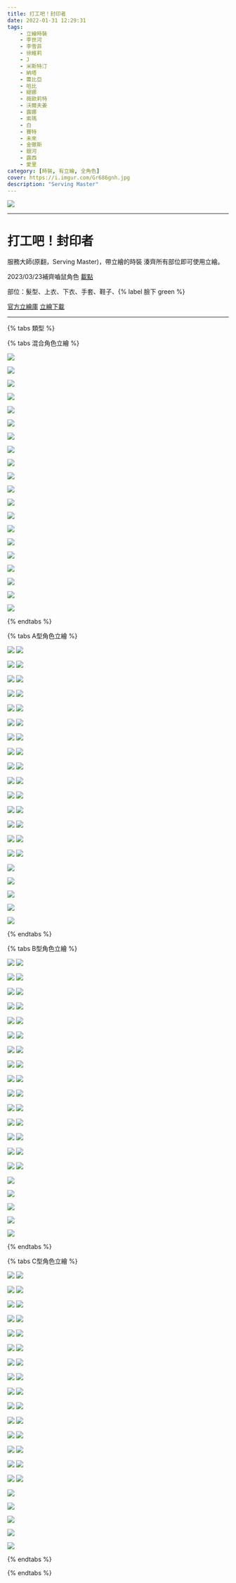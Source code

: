```yaml
---
title: 打工吧！封印者
date: 2022-01-31 12:29:31
tags:
    - 立繪時裝
    - 李世河
    - 李雪菲
    - 徐維莉
    - J
    - 米斯特汀
    - 納塔
    - 蕾比亞
    - 哈比
    - 緹娜
    - 薇歐莉特
    - 沃爾夫姜
    - 露娜
    - 索瑪
    - 白
    - 賽特
    - 未來
    - 金徹斯
    - 銀河
    - 露西
    - 愛里
category: [時裝, 有立繪, 全角色]
cover: https://i.imgur.com/Gr686gnh.jpg
description: "Serving Master"
---
```

![](https://ssl.nexon.com/s2/game/closers/2015/pds/046/1920x1080.jpg)

---
# 打工吧！封印者

服務大師(原翻，Serving Master)，帶立繪的時裝
湊齊所有部位即可使用立繪。

2023/03/23補齊嚙鼠角色
[載點](https://closers.vod.nexoncdn.co.kr/site/fansitekit/Closers_FansiteKit_ServingRat_230323_073DDF61ECAD3FBD.zip)

部位：髮型、上衣、下衣、手套、鞋子、{% label 臉下 green %} 

[官方立繪庫](https://closers.nexon.com/Pds/FanSiteKit)
[立繪下載](https://closers.vod.nexoncdn.co.kr/site/fansitekit/Closers_FansiteKit_serving_900.zip)


---

{% tabs 類型 %}
<!-- tab 混搭立繪-->
{% tabs 混合角色立繪 %}
<!-- tab 李世河(Seha)-->
[![](https://i.imgur.com/WQR2tb0h.jpg)](https://i.imgur.com/WQR2tb0.jpg)
<!-- endtab -->
<!-- tab 李雪菲(Seulbi)-->
[![](https://i.imgur.com/tdIVSaBh.jpg)](https://i.imgur.com/tdIVSaB.jpg)
<!-- endtab -->
<!-- tab 徐維莉(Yuri)-->
[![](https://i.imgur.com/g7x1Hy1h.jpg)](https://i.imgur.com/g7x1Hy1.jpg)
<!-- endtab -->
<!-- tab J-->
[![](https://i.imgur.com/bHeDRwWh.jpg)](https://i.imgur.com/bHeDRwW.jpg)
<!-- endtab -->
<!-- tab 米斯特汀(Tein)-->
[![](https://i.imgur.com/Br4MVIdh.jpg)](https://i.imgur.com/Br4MVId.jpg)
<!-- endtab -->
<!-- tab 納塔(Nata)-->
[![](https://i.imgur.com/rbu7Aj8h.jpg)](https://i.imgur.com/rbu7Aj8.jpg)
<!-- endtab -->
<!-- tab 蕾比雅(Levia)-->
[![](https://i.imgur.com/15YbtMAh.jpg)](https://i.imgur.com/15YbtMA.jpg)
<!-- endtab -->
<!-- tab 哈比(Harpy)-->
[![](https://i.imgur.com/reXsqMPh.jpg)](https://i.imgur.com/reXsqMP.jpg)
<!-- endtab -->
<!-- tab 緹娜(Tina)-->
[![](https://i.imgur.com/Rh5ZxcPh.jpg)](https://i.imgur.com/Rh5ZxcP.jpg)
<!-- endtab -->
<!-- tab 薇歐莉特(Violet)-->
[![](https://i.imgur.com/xOhfd6Hh.jpg)](https://i.imgur.com/xOhfd6H.jpg)
<!-- endtab -->
<!-- tab 沃爾夫姜(Wolfgang)-->
[![](https://i.imgur.com/87xHmsch.jpg)](https://i.imgur.com/87xHmsc.jpg)
<!-- endtab -->
<!-- tab 露娜(Luna)-->
[![](https://i.imgur.com/qL2FZ5kh.jpg)](https://i.imgur.com/qL2FZ5k.jpg)
<!-- endtab -->
<!-- tab 索瑪(Soma)-->
[![](https://i.imgur.com/dg1TC0vh.jpg)](https://i.imgur.com/dg1TC0v.jpg)
<!-- endtab -->
<!-- tab 白(Bai)-->
[![](https://i.imgur.com/3rZDas2h.jpg)](https://i.imgur.com/3rZDas2.jpg)
<!-- endtab -->
<!-- tab 賽特(Seth)-->
[![](https://i.imgur.com/x58btUsh.jpg)](https://i.imgur.com/x58btUs.jpg)
<!-- endtab -->
<!-- tab 未來(Mirae)-->
[![](https://i.imgur.com/6Gwkw25h.png)](https://i.imgur.com/6Gwkw25.png)
<!-- endtab -->
<!-- tab 徹斯(Chulsoo)-->
[![](https://i.imgur.com/V3fdvXkh.png)](https://i.imgur.com/V3fdvXk.png)
<!-- endtab -->
<!-- tab 銀河(Eunha)-->
[![](https://i.imgur.com/zpu9h7vh.png)](https://i.imgur.com/zpu9h7v.png)
<!-- endtab -->
<!-- tab 露西(Lucy)-->
[![](https://i.imgur.com/OOseLmYh.png)](https://i.imgur.com/OOseLmY.png)
<!-- endtab -->
<!-- tab 愛里(Aeri)-->
[![](https://i.imgur.com/AKvF10Nh.png)](https://i.imgur.com/AKvF10N.png)
<!-- endtab -->
{% endtabs %}
<!-- endtab -->

<!-- tab A型-->
{% tabs A型角色立繪 %}
<!-- tab 李世河(Seha)-->
[![](https://i.imgur.com/wAamuZKh.jpg)](https://i.imgur.com/wAamuZK.jpg)
[![](https://i.imgur.com/bg5nFLeh.png)](https://i.imgur.com/bg5nFLe.png)
<!-- endtab -->
<!-- tab 李雪菲(Seulbi)-->
[![](https://i.imgur.com/BwcyQE3h.jpg)](https://i.imgur.com/BwcyQE3.jpg)
[![](https://i.imgur.com/MVXvz0Dh.png)](https://i.imgur.com/MVXvz0D.png)
<!-- endtab -->
<!-- tab 徐維莉(Yuri)-->
[![](https://i.imgur.com/hHkY8ZSh.jpg)](https://i.imgur.com/hHkY8ZS.jpg)
[![](https://i.imgur.com/qblXoWDh.png)](https://i.imgur.com/qblXoWD.png)
<!-- endtab -->
<!-- tab J-->
[![](https://i.imgur.com/XwFWQjeh.jpg)](https://i.imgur.com/XwFWQje.jpg)
[![](https://i.imgur.com/0fIte4ph.png)](https://i.imgur.com/0fIte4p.png)
<!-- endtab -->
<!-- tab 米斯特汀(Tein)-->
[![](https://i.imgur.com/yDvWt14h.jpg)](https://i.imgur.com/yDvWt14.jpg)
[![](https://i.imgur.com/LqZTgRFh.png)](https://i.imgur.com/LqZTgRF.png)
<!-- endtab -->
<!-- tab 納塔(Nata)-->
[![](https://i.imgur.com/c5fyBoUh.jpg)](https://i.imgur.com/c5fyBoU.jpg)
[![](https://i.imgur.com/2yxZvS7h.png)](https://i.imgur.com/2yxZvS7.png)
<!-- endtab -->
<!-- tab 蕾比雅(Levia)-->
[![](https://i.imgur.com/sxBBvZMh.jpg)](https://i.imgur.com/sxBBvZM.jpg)
[![](https://i.imgur.com/UExhF2Nh.png)](https://i.imgur.com/UExhF2N.png)
<!-- endtab -->
<!-- tab 哈比(Harpy)-->
[![](https://i.imgur.com/pqAwsZUh.jpg)](https://i.imgur.com/pqAwsZU.jpg)
[![](https://i.imgur.com/D1rhBsQh.png)](https://i.imgur.com/D1rhBsQ.png)
<!-- endtab -->
<!-- tab 緹娜(Tina)-->
[![](https://i.imgur.com/krYaxEch.jpg)](https://i.imgur.com/krYaxEc.jpg)
[![](https://i.imgur.com/ER9VpQah.png)](https://i.imgur.com/ER9VpQa.png)
<!-- endtab -->
<!-- tab 薇歐莉特(Violet)-->
[![](https://i.imgur.com/mfCOqJVh.jpg)](https://i.imgur.com/mfCOqJV.jpg)
[![](https://i.imgur.com/aZa3MZ9h.png)](https://i.imgur.com/aZa3MZ9.png)
<!-- endtab -->
<!-- tab 沃爾夫姜(Wolfgang)-->
[![](https://i.imgur.com/6RIflDxh.jpg)](https://i.imgur.com/6RIflDx.jpg)
[![](https://i.imgur.com/n5pVMJvh.png)](https://i.imgur.com/n5pVMJv.png)
<!-- endtab -->
<!-- tab 露娜(Luna)-->
[![](https://i.imgur.com/vnjQx6ih.jpg)](https://i.imgur.com/vnjQx6i.jpg)
[![](https://i.imgur.com/wNLajBZh.png)](https://i.imgur.com/wNLajBZ.png)
<!-- endtab -->
<!-- tab 索瑪(Soma)-->
[![](https://i.imgur.com/ABE3AHyh.jpg)](https://i.imgur.com/ABE3AHy.jpg)
[![](https://i.imgur.com/SJaSubrh.png)](https://i.imgur.com/SJaSubr.png)
<!-- endtab -->
<!-- tab 白(Bai)-->
[![](https://i.imgur.com/hW3rOxdh.jpg)](https://i.imgur.com/hW3rOxd.jpg)
[![](https://i.imgur.com/zSxQSLbh.png)](https://i.imgur.com/zSxQSLb.png)
<!-- endtab -->
<!-- tab 賽特(Seth)-->
[![](https://i.imgur.com/0R00T4qh.jpg)](https://i.imgur.com/0R00T4q.jpg)
[![](https://i.imgur.com/qzTIMBsh.png)](https://i.imgur.com/qzTIMBs.png)
<!-- endtab -->
<!-- tab 未來(Mirae)-->
[![](https://i.imgur.com/tJtpd3yh.png)](https://i.imgur.com/tJtpd3y.png)
<!-- endtab -->
<!-- tab 徹斯(Chulsoo)-->
[![](https://i.imgur.com/O9eitu9h.png)](https://i.imgur.com/O9eitu9.png)
<!-- endtab -->
<!-- tab 銀河(Eunha)-->
[![](https://i.imgur.com/h5NkwPnh.png)](https://i.imgur.com/h5NkwPn.png)
<!-- endtab -->
<!-- tab 露西(Lucy)-->
[![](https://i.imgur.com/AgUY5vch.png)](https://i.imgur.com/AgUY5vc.png)
<!-- endtab -->
<!-- tab 愛里(Aeri)-->
[![](https://i.imgur.com/wSgTENqh.png)](https://i.imgur.com/wSgTENq.png)
<!-- endtab -->
{% endtabs %}
<!-- endtab -->

<!-- tab B型-->
{% tabs B型角色立繪 %}
<!-- tab 李世河(Seha)-->
[![](https://i.imgur.com/bABglFMh.jpg)](https://i.imgur.com/bABglFM.jpg)
[![](https://i.imgur.com/fIAbOM4h.png)](https://i.imgur.com/fIAbOM4.png)
<!-- endtab -->
<!-- tab 李雪菲(Seulbi)-->
[![](https://i.imgur.com/6FP8IzEh.jpg)](https://i.imgur.com/6FP8IzE.jpg)
[![](https://i.imgur.com/CyoC4T0h.png)](https://i.imgur.com/CyoC4T0.png)
<!-- endtab -->
<!-- tab 徐維莉(Yuri)-->
[![](https://i.imgur.com/VR87bHKh.jpg)](https://i.imgur.com/VR87bHK.jpg)
[![](https://i.imgur.com/ie0n4HMh.png)](https://i.imgur.com/ie0n4HM.png)
<!-- endtab -->
<!-- tab J-->
[![](https://i.imgur.com/gDY10dLh.jpg)](https://i.imgur.com/gDY10dL.jpg)
[![](https://i.imgur.com/etoqPPLh.png)](https://i.imgur.com/etoqPPL.png)
<!-- endtab -->
<!-- tab 米斯特汀(Tein)-->
[![](https://i.imgur.com/NxyRo71h.jpg)](https://i.imgur.com/NxyRo71.jpg)
[![](https://i.imgur.com/clntH0Kh.png)](https://i.imgur.com/clntH0K.png)
<!-- endtab -->
<!-- tab 納塔(Nata)-->
[![](https://i.imgur.com/zmVNXP0h.jpg)](https://i.imgur.com/zmVNXP0.jpg)
[![](https://i.imgur.com/XxCN0Iuh.png)](https://i.imgur.com/XxCN0Iu.png)
<!-- endtab -->
<!-- tab 蕾比雅(Levia)-->
[![](https://i.imgur.com/9RClg9gh.jpg)](https://i.imgur.com/9RClg9g.jpg)
[![](https://i.imgur.com/hutIvJFh.png)](https://i.imgur.com/hutIvJF.png)
<!-- endtab -->
<!-- tab 哈比(Harpy)-->
[![](https://i.imgur.com/9fP2HJGh.jpg)](https://i.imgur.com/9fP2HJG.jpg)
[![](https://i.imgur.com/TTCDLb8h.png)](https://i.imgur.com/TTCDLb8.png)
<!-- endtab -->
<!-- tab 緹娜(Tina)-->
[![](https://i.imgur.com/6cKVfVPh.jpg)](https://i.imgur.com/6cKVfVP.jpg)
[![](https://i.imgur.com/cbfNXPIh.png)](https://i.imgur.com/cbfNXPI.png)
<!-- endtab -->
<!-- tab 薇歐莉特(Violet)-->
[![](https://i.imgur.com/o0mHii4h.jpg)](https://i.imgur.com/o0mHii4.jpg)
[![](https://i.imgur.com/d67mZPxh.png)](https://i.imgur.com/d67mZPx.png)
<!-- endtab -->
<!-- tab 沃爾夫姜(Wolfgang)-->
[![](https://i.imgur.com/i04EloBh.jpg)](https://i.imgur.com/i04EloB.jpg)
[![](https://i.imgur.com/4SppimMh.png)](https://i.imgur.com/4SppimM.png)
<!-- endtab -->
<!-- tab 露娜(Luna)-->
[![](https://i.imgur.com/KCgQfZ6h.jpg)](https://i.imgur.com/KCgQfZ6.jpg)
[![](https://i.imgur.com/iwsfJzKh.png)](https://i.imgur.com/iwsfJzK.png)
<!-- endtab -->
<!-- tab 索瑪(Soma)-->
[![](https://i.imgur.com/KDFdLHBh.jpg)](https://i.imgur.com/KDFdLHB.jpg)
[![](https://i.imgur.com/uXtk4P9h.png)](https://i.imgur.com/uXtk4P9.png)
<!-- endtab -->
<!-- tab 白(Bai)-->
[![](https://i.imgur.com/U7BxIJYh.jpg)](https://i.imgur.com/U7BxIJY.jpg)
[![](https://i.imgur.com/iMSOyCVh.png)](https://i.imgur.com/iMSOyCV.png)
<!-- endtab -->
<!-- tab 賽特(Seth)-->
[![](https://i.imgur.com/2WCEXPVh.jpg)](https://i.imgur.com/2WCEXPV.jpg)
[![](https://i.imgur.com/wYwVWuVh.png)](https://i.imgur.com/wYwVWuV.png)
<!-- endtab -->
<!-- tab 未來(Mirae)-->
[![](https://i.imgur.com/ZA4yVjnh.png)](https://i.imgur.com/ZA4yVjn.png)
<!-- endtab -->
<!-- tab 徹斯(Chulsoo)-->
[![](https://i.imgur.com/z4hn69Mh.png)](https://i.imgur.com/z4hn69M.png)
<!-- endtab -->
<!-- tab 銀河(Eunha)-->
[![](https://i.imgur.com/rboQInZh.png)](https://i.imgur.com/rboQInZ.png)
<!-- endtab -->
<!-- tab 露西(Lucy)-->
[![](https://i.imgur.com/5GmxTcqh.png)](https://i.imgur.com/5GmxTcq.png)
<!-- endtab -->
<!-- tab 愛里(Aeri)-->
[![](https://i.imgur.com/WTaJGq5h.png)](https://i.imgur.com/WTaJGq5.png)
<!-- endtab -->
{% endtabs %}
<!-- endtab -->

<!-- tab C型-->
{% tabs C型角色立繪 %}
<!-- tab 李世河(Seha)-->
[![](https://i.imgur.com/TOnOGAjh.jpg)](https://i.imgur.com/TOnOGAj.jpg)
[![](https://i.imgur.com/F99ZAdTh.png)](https://i.imgur.com/F99ZAdT.png)
<!-- endtab -->
<!-- tab 李雪菲(Seulbi)-->
[![](https://i.imgur.com/6IrfWxeh.jpg)](https://i.imgur.com/6IrfWxe.jpg)
[![](https://i.imgur.com/j0SmG50h.png)](https://i.imgur.com/j0SmG50.png)
<!-- endtab -->
<!-- tab 徐維莉(Yuri)-->
[![](https://i.imgur.com/p10a2sVh.jpg)](https://i.imgur.com/p10a2sV.jpg)
[![](https://i.imgur.com/cJIkA7Ch.png)](https://i.imgur.com/cJIkA7C.png)
<!-- endtab -->
<!-- tab J-->
[![](https://i.imgur.com/Ljbutqfh.jpg)](https://i.imgur.com/Ljbutqf.jpg)
[![](https://i.imgur.com/Txq7kqFh.png)](https://i.imgur.com/Txq7kqF.png)
<!-- endtab -->
<!-- tab 米斯特汀(Tein)-->
[![](https://i.imgur.com/6vLfAqKh.jpg)](https://i.imgur.com/6vLfAqK.jpg)
[![](https://i.imgur.com/LzYuvSzh.png)](https://i.imgur.com/LzYuvSz.png)
<!-- endtab -->
<!-- tab 納塔(Nata)-->
[![](https://i.imgur.com/ME62iYRh.jpg)](https://i.imgur.com/ME62iYR.jpg)
[![](https://i.imgur.com/TXboKeGh.png)](https://i.imgur.com/TXboKeG.png)
<!-- endtab -->
<!-- tab 蕾比雅(Levia)-->
[![](https://i.imgur.com/ga2TYdOh.jpg)](https://i.imgur.com/ga2TYdO.jpg)
[![](https://i.imgur.com/qQWUR3Yh.png)](https://i.imgur.com/qQWUR3Y.png)
<!-- endtab -->
<!-- tab 哈比(Harpy)-->
[![](https://i.imgur.com/VFN7A7bh.jpg)](https://i.imgur.com/VFN7A7b.jpg)
[![](https://i.imgur.com/8MtRj5th.png)](https://i.imgur.com/8MtRj5t.png)
<!-- endtab -->
<!-- tab 緹娜(Tina)-->
[![](https://i.imgur.com/kb9J8jRh.jpg)](https://i.imgur.com/kb9J8jR.jpg)
[![](https://i.imgur.com/KFWkWqch.png)](https://i.imgur.com/KFWkWqc.png)
<!-- endtab -->
<!-- tab 薇歐莉特(Violet)-->
[![](https://i.imgur.com/f3DIe2dh.jpg)](https://i.imgur.com/f3DIe2d.jpg)
[![](https://i.imgur.com/8ICD1aih.png)](https://i.imgur.com/8ICD1ai.png)
<!-- endtab -->
<!-- tab 沃爾夫姜(Wolfgang)-->
[![](https://i.imgur.com/Z9v4MRBh.jpg)](https://i.imgur.com/Z9v4MRB.jpg)
[![](https://i.imgur.com/dGMylQQh.png)](https://i.imgur.com/dGMylQQ.png)
<!-- endtab -->
<!-- tab 露娜(Luna)-->
[![](https://i.imgur.com/KzOdMUVh.jpg)](https://i.imgur.com/KzOdMUV.jpg)
[![](https://i.imgur.com/DmKPC4vh.png)](https://i.imgur.com/DmKPC4v.png)
<!-- endtab -->
<!-- tab 索瑪(Soma)-->
[![](https://i.imgur.com/fjT9pmHh.jpg)](https://i.imgur.com/fjT9pmH.jpg)
[![](https://i.imgur.com/WVG5oeVh.png)](https://i.imgur.com/WVG5oeV.png)
<!-- endtab -->
<!-- tab 白(Bai)-->
[![](https://i.imgur.com/oFCuFmJh.jpg)](https://i.imgur.com/oFCuFmJ.jpg)
[![](https://i.imgur.com/auu0jtih.png)](https://i.imgur.com/auu0jti.png)
<!-- endtab -->
<!-- tab 賽特(Seth)-->
[![](https://i.imgur.com/qtwGvePh.jpg)](https://i.imgur.com/qtwGveP.jpg)
[![](https://i.imgur.com/VyNylGph.png)](https://i.imgur.com/VyNylGp.png)
<!-- endtab -->
<!-- tab 未來(Mirae)-->
[![](https://i.imgur.com/V4wjg2Wh.png)](https://i.imgur.com/V4wjg2W.png)
<!-- endtab -->
<!-- tab 徹斯(Chulsoo)-->
[![](https://i.imgur.com/4KN2kWHh.png)](https://i.imgur.com/4KN2kWH.png)
<!-- endtab -->
<!-- tab 銀河(Eunha)-->
[![](https://i.imgur.com/YoZgf8vh.png)](https://i.imgur.com/YoZgf8v.png)
<!-- endtab -->
<!-- tab 露西(Lucy)-->
[![](https://i.imgur.com/z4XNxk4h.png)](https://i.imgur.com/z4XNxk4.png)
<!-- endtab -->
<!-- tab 愛里(Aeri)-->
[![](https://i.imgur.com/uzTUSuTh.png)](https://i.imgur.com/uzTUSuT.png)
<!-- endtab -->
{% endtabs %}
<!-- endtab -->

{% endtabs %}
